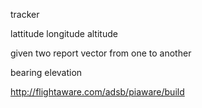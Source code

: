 tracker

lattitude
longitude
altitude

given two report vector from one to another

bearing
elevation


http://flightaware.com/adsb/piaware/build
